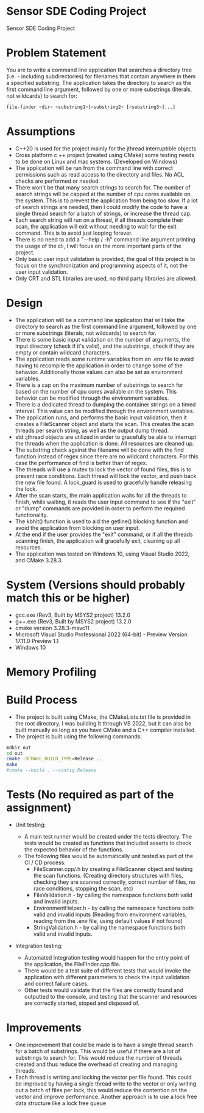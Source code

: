 # Sensor SDE Coding Project
Sensor SDE Coding Project

# Problem Statement
You are to write a command line application that searches a directory tree (i.e. - including subdirectories) for filenames that contain anywhere in them a specified substring.
The application takes the directory to search as the first command line argument, followed by one or more substrings (literals, not wildcards) to search for:
```sh
file-finder <dir> <substring1>[<substring2> [<substring3>]...]
```

# Assumptions
- C++20 is used for the project mainly for the jthread interruptible objects
- Cross platform c	++ project (created using CMake) some testing needs to be done on Linux and mac systems. (Developed on Windows)
- The application will be run from the command line with correct permissions such as read access to the directory and files. No ACL checks are performed or needed.
- There won't be that many search strings to search for. The number of search strings will be capped at the number of cpu cores available on the system. This is to prevent the application from being too slow. If a lot of search strings are needed, then I could modify the code to have a single thread search for a batch of strings, or increase the thread cap.
- Each search string will run on a thread, if all threads complete their scan, the application will exit without needing to wait for the exit command. This is to avoid just looping forever.
- There is no need to add a "--help / -h" command line argument printing the usage of the cli, I will focus on the more important parts of the project.
- Only basic user input validation is provided, the goal of this project is to focus on the synchronization and programming aspects of it, not the user input validation.
- Only CRT and STL libraries are used, no third party libraries are allowed.

# Design
- The application will be a command line application that will take the directory to search as the first command line argument, followed by one or more substrings (literals, not wildcards) to search for.
- There is some basic input validation on the number of arguments, the input directory (check if it's valid), and the substrings, check if they are empty or contain wildcard characters.
- The application reads some runtime variables from an .env file to avoid having to recompile the application in order to change some of the behavior. Additionally those values can also be set as environment variables.
- There is a cap on the maximum number of substrings to search for based on the number of cpu cores available on the system. This behavior can be modified through the environment variables.
- There is a dedicated thread to dumping the container strings on a timed interval. This value can be modified through the environment variables.
- The application runs, and performs the basic input validation, then it creates a FileScanner object and starts the scan. This creates the scan threads per search string, as well as the output dump thread.
- std::jthread objects are utilized in order to gracefully be able to interrupt the threads when the application is done. All resources are cleaned up.
- The substring check against the filename will be done with the find function instead of regex since there are no wildcard characters. For this case the performance of find is better than of regex.
- The threads will use a mutex to lock the vector of found files, this is to prevent race conditions. Each thread will lock the vector, and push back the new file found. A lock_guard is used to gracefully handle releasing the lock.
- After the scan starts, the main application waits for all the threads to finish, while waiting, it reads the user input command to see if the "exit" or "dump" commands are provided in order to perform the required functionality.
- The kbhit() function is used to aid the getline() blocking function and avoid the application from blocking on user input.
- At the end  if the user provides the "exit" command, or if all the threads scanning finish, the application will gracefully exit, cleaning up all resources.
- The application was tested on Windows 10, using Visual Studio 2022, and CMake 3.28.3.

# System (Versions should probably match this or be higher)
- gcc.exe (Rev3, Built by MSYS2 project) 13.2.0
- g++.exe (Rev3, Built by MSYS2 project) 13.2.0
- cmake version 3.28.3-msvc11
- Microsoft Visual Studio Professional 2022 (64-bit) - Preview Version 17.11.0 Preview 1.1
- Windows 10

# Memory Profiling

# Build Process
- The project is built using CMake, the CMakeLists.txt file is provided in the root directory. I was building it through VS 2022, but it can also be built manually as long as you have CMake and a C++ compiler installed.
- The project is built using the following commands:
```sh
mdkir out
cd out
cmake -DCMAKE_BUILD_TYPE=Release ..
make 
#cmake --build . --config Release
```

# Tests (No required as part of the assignment)
- Unit testing:
	- A main test runner would be created under the tests directory. The tests would be created as functions that included asserts to check the expected behavior of the functions.
	- The following files would be automatically unit tested as part of the CI / CD process:
		- FileScanner.cpp/.h by creating a FileScanner object and testing the scan functions. (Creating directory structures with files, checking they are scanned correctly, correct number of files, no race conditions, stopping the scan, etc)
		- FileValidation.h - by calling the namespace functions both valid and invalid inputs.
		- EnvironmentHelper.h - by calling the namespace functions both valid and invalid inputs (Reading from environment variables, reading from the .env file, using default values if not found)
		- StringValidation.h - by calling the namespace functions both valid and invalid inputs.
	
- Integration testing:
	- Automated Integration testing would happen for the entry point of the application, the FileFinder.cpp file.
	- There would be a test suite of different tests that would invoke the application with different parameters to check the input validation and correct failure cases.
	- Other tests would validate that the files are correctly found and outputted to the console, and testing that the scanner and resources are correctly started, stoped and disposed of.

# Improvements
- One improvement that could be made is to have a single thread search for a batch of substrings. This would be useful if there are a lot of substrings to search for. This would reduce the number of threads created and thus reduce the overhead of creating and managing threads.
- Each thread is writing and locking the vector per file found. This could be improved by having a single thread write to the vector or only writing out a batch of files per lock, this would reduce the contention on the vector and improve performance. Another approach is to use a lock free data structure like a lock free queue